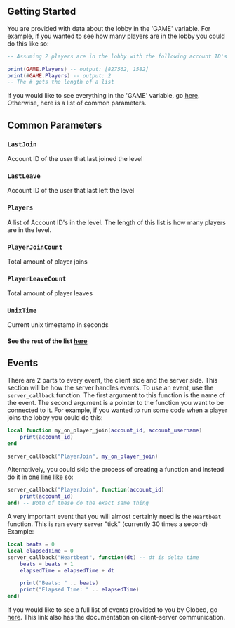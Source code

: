 ## Getting Started
You are provided with data about the lobby in the 'GAME' variable.
For example, if you wanted to see how many players are in the lobby you could do this like so:
```lua
-- Assuming 2 players are in the lobby with the following account ID's

print(GAME.Players) -- output: [827562, 1582]
print(#GAME.Players) -- output: 2
-- The # gets the length of a list
```

If you would like to see everything in the 'GAME' variable, go [here](). Otherwise, here is a list of common parameters.

## Common Parameters

### `LastJoin`
Account ID of the user that last joined the level

### `LastLeave`
Account ID of the user that last left the level

### `Players`
A list of Account ID's in the level. The length of this list is how many players are in the level.

### `PlayerJoinCount`
Total amount of player joins

### `PlayerLeaveCount`
Total amount of player leaves

### `UnixTime`
Current unix timestamp in seconds

#### See the rest of the list [here](/game.md)

## Events

There are 2 parts to every event, the client side and the server side. This section will be how the server handles events. To use an event, use the `server_callback` function. The first argument to this function is the name of the event. The second argument is a pointer to the function you want to be connected to it.
For example, if you wanted to run some code when a player joins the lobby you could do this:

```lua
local function my_on_player_join(account_id, account_username)
    print(account_id)
end

server_callback("PlayerJoin", my_on_player_join)
```

Alternatively, you could skip the process of creating a function and instead do it in one line like so:

```lua
server_callback("PlayerJoin", function(account_id)
    print(account_id)
end) -- Both of these do the exact same thing
```

A very important event that you will almost certainly need is the `Heartbeat` function. This is ran every server "tick" (currently 30 times a second)
Example:

```lua
local beats = 0
local elapsedTime = 0
server_callback("Heartbeat", function(dt) -- dt is delta time
    beats = beats + 1
    elapsedTime = elapsedTime + dt

    print("Beats: " .. beats)
    print("Elapsed Time: " .. elapsedTime)
end)
```

If you would like to see a full list of events provided to you by Globed, go [here](/events.md). This link also has the documentation on client-server communication.